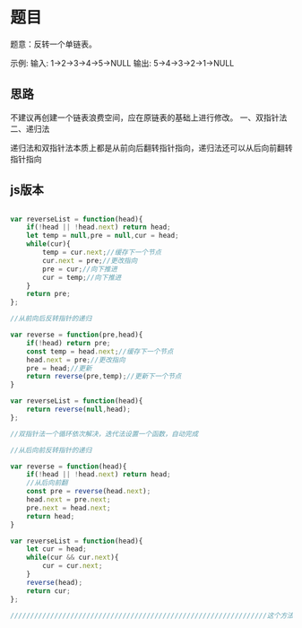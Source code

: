 # 题目

题意：反转一个单链表。

示例: 输入: 1->2->3->4->5->NULL 输出: 5->4->3->2->1->NULL

## 思路

不建议再创建一个链表浪费空间，应在原链表的基础上进行修改。
一、双指针法
二、递归法

递归法和双指针法本质上都是从前向后翻转指针指向，递归法还可以从后向前翻转指针指向

## js版本

~~~JavaScript

var reverseList = function(head){
    if(!head || !head.next) return head;
    let temp = null,pre = null,cur = head;
    while(cur){
        temp = cur.next;//缓存下一个节点
        cur.next = pre;//更改指向
        pre = cur;//向下推进
        cur = temp;//向下推进
    }
    return pre;
};

//从前向后反转指针的递归

var reverse = function(pre,head){
    if(!head) return pre;
    const temp = head.next;//缓存下一个节点
    head.next = pre;//更改指向
    pre = head;//更新
    return reverse(pre,temp);//更新下一个节点
}

var reverseList = function(head){
    return reverse(null,head);
};

//双指针法一个循环依次解决，迭代法设置一个函数，自动完成

//从后向前反转指针的递归

var reverse = function(head){
    if(!head || !head.next) return head;
    //从后向前翻
    const pre = reverse(head.next);
    head.next = pre.next;
    pre.next = head.next;
    return head;
}

var reverseList = function(head){
    let cur = head;
    while(cur && cur.next){
        cur = cur.next;
    }
    reverse(head);
    return cur;
};

////////////////////////////////////////////////////////////////这个方法不太理解

~~~
